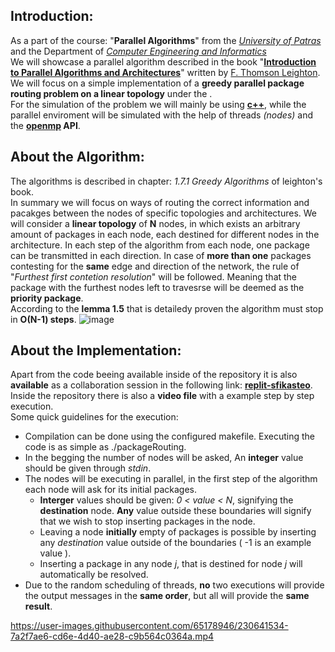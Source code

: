 ## Introduction: 
As a part of the course: "**Parallel Algorithms**" from the *[University of Patras](https://www.upatras.gr/en/)* and the Department of *[Computer Engineering and Informatics](https://www.ceid.upatras.gr/en/)*    
We will showcase a parallel algorithm described in the book "**[Introduction to Parallel Algorithms and Architectures](https://www.elsevier.com/books/introduction-to-parallel-algorithms-and-architectures/leighton/978-1-4832-0772-8)**" written by [F. Thomson Leighton](https://en.wikipedia.org/wiki/F._Thomson_Leighton).   
We will focus on a simple implementation of a **greedy parallel package routing problem on a linear topology** under the .       
For the simulation of the problem we will mainly be using **[c++](https://en.wikipedia.org/wiki/C++)**, while the parallel enviroment will be simulated with the help of threads *(nodes)* and the **[openmp](https://www.openmp.org/) API**.   
  
## About the Algorithm:
The algorithms is described in chapter: *1.7.1 Greedy Algorithms* of leighton's book.  
In summary we will focus on ways of routing the correct information and pacakges between the nodes of specific topologies and architectures.
We will consider a **linear topology** of **N** nodes, in which exists an arbitrary amount of packages in each node, each destined for different nodes in the architecture.
In each step of the algorithm from each node, one package can be transmitted in each direction. In case of **more than one** packages contesting for the **same** edge and direction of the network, the rule of "*Furthest first contetion resolution*" will be followed. Meaning that the package with the furthest nodes left to travesrse will be deemed as the **priority package**.  
According to the **lemma 1.5** that is detailedy proven the algorithm must stop in **O(N-1) steps**.
![image](https://user-images.githubusercontent.com/65178946/230637725-4fa2a6e7-53f4-4b11-a64e-38b2ab376368.png)

## About the Implementation:
Apart from the code beeing available inside of the repository it is also **available** as a collaboration session in the following link: **[replit-sfikasteo](https://replit.com/join/crhukhrgol-sfikasteo)**. Inside the repository there is also a **video file** with a example step by step execution.  
Some quick guidelines for the execution:
* Compilation can be done using the configured makefile. Executing the code is as simple as ./packageRouting.
* In the begging the number of nodes will be asked, An **integer** value should be given through *stdin*.
* The nodes will be executing in parallel, in the first step of the algorithm each node will ask for its initial packages.
  * **Interger** values should be given: *0 < value < N*, signifying the **destination** node. **Any** value outside these boundaries will signify that we wish to stop inserting packages in the node.
  * Leaving a node **initially** empty of packages is possible by inserting any *destination* value outside of the boundaries ( -1 is an example value ).
  * Inserting a package in any node *j*, that is destined for node *j* will automatically be resolved.
* Due to the random scheduling of threads, **no** two executions will provide the output messages in the **same order**, but all will provide the **same result**.   

https://user-images.githubusercontent.com/65178946/230641534-7a2f7ae6-cd6e-4d40-ae28-c9b564c0364a.mp4


